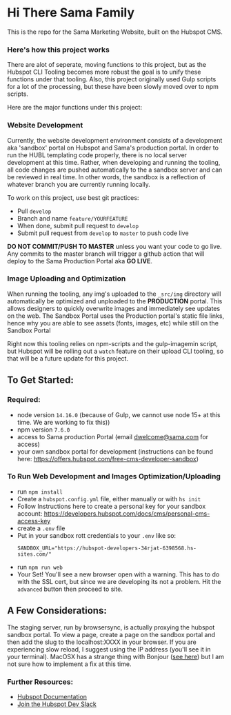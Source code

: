 # **Hi There Sama Family**

This is the repo for the Sama Marketing Website, built on the Hubspot CMS.

### **Here's how this project works**

There are alot of seperate, moving functions to this project, but as the Hubspot CLI Tooling becomes more robust the goal is to unify these functions under that tooling. Also, this project originally used Gulp scripts for a lot of the processing, but these have been slowly moved over to npm scripts.

Here are the major functions under this project:

### **Website Development**

Currently, the website development environment consists of a development aka 'sandbox' portal on Hubspot and Sama's production portal. In order to run the HUBL templating code properly, there is no local server development at this time. Rather, when developing and running the tooling, all code changes are pushed automatically to the a sandbox server and can be reviewed in real time. In other words, the sandbox is a reflection of whatever branch you are currently running locally.

To work on this project, use best git practices: 
* Pull `develop`
* Branch and name `feature/YOURFEATURE`
* When done, submit pull request to `develop`
* Submit pull request from `develop` to `master` to push code live

**DO NOT COMMIT/PUSH TO MASTER** unless you want your code to go live. Any commits to the master branch will trigger a github action that will deploy to the Sama Production Portal aka **GO LIVE**.

### **Image Uploading and Optimization**

When running the tooling, any img's uploaded to the `_src/img` directory will automatically be optimized and unploaded to the **PRODUCTION** portal. This allows designers to quickly overwrite images and immediately see updates on the web. The Sandbox Portal uses the Production portal's static file links, hence why you are able to see assets (fonts, images, etc) while still on the Sandbox Portal

Right now this tooling relies on npm-scripts and the gulp-imagemin script, but Hubspot will be rolling out a `watch` feature on their upload CLI tooling, so that will be a future update for this project.

## **To Get Started:**

### Required:
* node version `14.16.0` (because of Gulp, we cannot use node 15+ at this time. We are working to fix this))
* npm version `7.6.0`
* access to Sama production Portal (email dwelcome@sama.com for access)
* your own sandbox portal for development (instructions can be found here: https://offers.hubspot.com/free-cms-developer-sandbox)

### To Run Web Development and Images Optimization/Uploading

* run `npm install`
* Create a `hubspot.config.yml` file, either manually or with `hs init`
* Follow Instructions here to create a personal key for your sandbox account: https://developers.hubspot.com/docs/cms/personal-cms-access-key
* create a `.env` file
* Put in your sandbox rott credentials to your `.env` like so:
    ```
    SANDBOX_URL="https://hubspot-developers-34rjat-6398568.hs-sites.com/"
    ```
* run `npm run web`
* Your Set! You'll see a new browser open with a warning. This has to do with the SSL cert, but since we are developing its not a problem. Hit the `advanced` button then proceed to site.

## **A Few Considerations:**

The staging server, run by browsersync, is actually proxying the hubspot sandbox portal. To view a page, create a page on the sandbox portal and then add the slug to the localhost:XXXX in your browser. If you are experiencing slow reload, I suggest using the IP address (you'll see it in your terminal). MacOSX has a strange thing with Bonjour (<a href="https://stackoverflow.com/questions/24807786/browsersync-extremely-slow">see here</a>) but I am not sure how to implement a fix at this time.



### Further Resources:

* <a href="https://designers.hubspot.com/docs?_ga=2.52381166.650833058.1588003746-332362308.1582046786">Hubspot Documentation</a>
* <a href="https://designers.hubspot.com/slack">Join the Hubspot Dev Slack</a>



